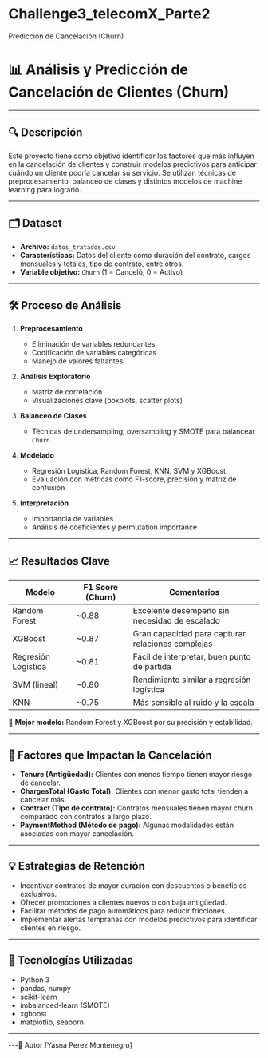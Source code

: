 # Challenge3_telecomX_Parte2
 Predicción de Cancelación (Churn)
# 📊 Análisis y Predicción de Cancelación de Clientes (Churn)

---

## 🔍 Descripción

Este proyecto tiene como objetivo identificar los factores que más influyen en la cancelación de clientes y construir modelos predictivos para anticipar cuándo un cliente podría cancelar su servicio. Se utilizan técnicas de preprocesamiento, balanceo de clases y distintos modelos de machine learning para lograrlo.

---

## 🗂 Dataset

- **Archivo:** `datos_tratados.csv`  
- **Características:** Datos del cliente como duración del contrato, cargos mensuales y totales, tipo de contrato, entre otros.  
- **Variable objetivo:** `Churn` (1 = Canceló, 0 = Activo)

---

## 🛠 Proceso de Análisis

1. **Preprocesamiento**  
   - Eliminación de variables redundantes  
   - Codificación de variables categóricas  
   - Manejo de valores faltantes  

2. **Análisis Exploratorio**  
   - Matriz de correlación  
   - Visualizaciones clave (boxplots, scatter plots)

3. **Balanceo de Clases**  
   - Técnicas de undersampling, oversampling y SMOTE para balancear `Churn`

4. **Modelado**  
   - Regresión Logística, Random Forest, KNN, SVM y XGBoost  
   - Evaluación con métricas como F1-score, precisión y matriz de confusión

5. **Interpretación**  
   - Importancia de variables  
   - Análisis de coeficientes y permutation importance

---

## 📈 Resultados Clave

| Modelo              | F1 Score (Churn) | Comentarios                                   |
|---------------------|------------------|-----------------------------------------------|
| Random Forest       | ~0.88            | Excelente desempeño sin necesidad de escalado |
| XGBoost             | ~0.87            | Gran capacidad para capturar relaciones complejas |
| Regresión Logística | ~0.81            | Fácil de interpretar, buen punto de partida    |
| SVM (lineal)        | ~0.80            | Rendimiento similar a regresión logística      |
| KNN                 | ~0.75            | Más sensible al ruido y la escala               |

🔹 **Mejor modelo:** Random Forest y XGBoost por su precisión y estabilidad.

---

## 🔑 Factores que Impactan la Cancelación

- **Tenure (Antigüedad):** Clientes con menos tiempo tienen mayor riesgo de cancelar.  
- **ChargesTotal (Gasto Total):** Clientes con menor gasto total tienden a cancelar más.  
- **Contract (Tipo de contrato):** Contratos mensuales tienen mayor churn comparado con contratos a largo plazo.  
- **PaymentMethod (Método de pago):** Algunas modalidades están asociadas con mayor cancelación.

---

## 💡 Estrategias de Retención

- Incentivar contratos de mayor duración con descuentos o beneficios exclusivos.  
- Ofrecer promociones a clientes nuevos o con baja antigüedad.  
- Facilitar métodos de pago automáticos para reducir fricciones.  
- Implementar alertas tempranas con modelos predictivos para identificar clientes en riesgo.

---

## 🚀 Tecnologías Utilizadas

- Python 3  
- pandas, numpy  
- scikit-learn  
- imbalanced-learn (SMOTE)  
- xgboost  
- matplotlib, seaborn  

---



---👤 Autor
[Yasna Perez Montenegro] 









